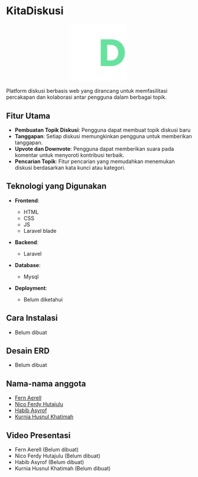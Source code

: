 # KitaDiskusi

<p align="center">
    <img src="rancangan/design/logo/kitadiskusi_logo.png" alt="icon" width=150">
</p>

Platform diskusi berbasis web yang dirancang untuk memfasilitasi percakapan dan kolaborasi antar pengguna dalam berbagai topik.

## Fitur Utama

- **Pembuatan Topik Diskusi**: Pengguna dapat membuat topik diskusi baru
- **Tanggapan**: Setiap diskusi memungkinkan pengguna untuk memberikan tanggapan.
- **Upvote dan Downvote**: Pengguna dapat memberikan suara pada komentar untuk menyoroti kontribusi terbaik.
- **Pencarian Topik**: Fitur pencarian yang memudahkan menemukan diskusi berdasarkan kata kunci atau kategori.

## Teknologi yang Digunakan
- **Frontend**:
    - HTML
    - CSS
    - JS
    - Laravel blade

- **Backend**:
    - Laravel

- **Database**: 
    - Mysql

- **Deployment**: 
    - Belum diketahui

## Cara Instalasi

- Belum dibuat

## Desain ERD

- Belum dibuat

## Nama-nama anggota

- [Fern Aerell](https://github.com/Fern-Aerell)
- [Nico Ferdy Hutajulu](https://github.com/NewX-Team)
- [Habib Asyrof](https://github.com/HabibAsyrof)
- [Kurnia Husnul Khatimah](https://github.com/kurniaaa01)

## Video Presentasi

- Fern Aerell (Belum dibuat)
- Nico Ferdy Hutajulu (Belum dibuat)
- Habib Asyrof (Belum dibuat)
- Kurnia Husnul Khatimah (Belum dibuat)